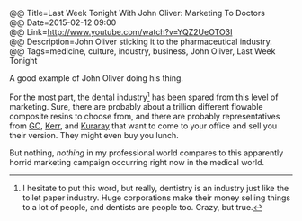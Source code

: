 @@ Title=Last Week Tonight With John Oliver: Marketing To Doctors  
@@ Date=2015-02-12 09:00    
@@ Link=http://www.youtube.com/watch?v=YQZ2UeOTO3I  
@@ Description=John Oliver sticking it to the pharmaceutical industry.  
@@ Tags=medicine, culture, industry, business, John Oliver, Last Week Tonight  

A good example of John Oliver doing his thing. 

For the most part, the dental industry[^di] has been spared from this level of marketing. Sure, there are probably about a trillion different flowable composite resins to choose from, and there are probably representatives from [GC][gcamerica], [Kerr][kerrdental], and [Kuraray][kuraraydental] that want to come to your office and sell you their version. They might even buy you lunch. 

But nothing, *nothing* in my professional world compares to this apparently horrid marketing campaign occurring right now in the medical world. 

[^di]: I hesitate to put this word, but really, dentistry is an industry just like the toilet paper industry. Huge corporations make their money selling things to a lot of people, and dentists are people too. Crazy, but true.

[gcamerica]: http://www.gcamerica.com/
[kerrdental]: http://www.kerrdental.com/kerrdental-composites-2
[kuraraydental]: http://kuraraydental.com/
